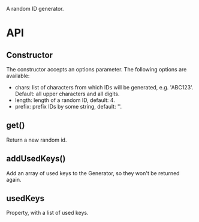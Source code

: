 A random ID generator.

# API
## Constructor
The constructor accepts an options parameter. The following options are available:

- chars: list of characters from which IDs will be generated, e.g. 'ABC123'. Default: all upper characters and all digits.
- length: length of a random ID, default: 4.
- prefix: prefix IDs by some string, default: ''.

## get()
Return a new random id.

## addUsedKeys()
Add an array of used keys to the Generator, so they won't be returned again.

## usedKeys
Property, with a list of used keys.
